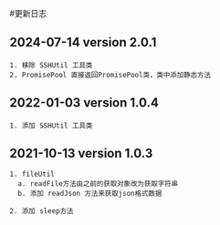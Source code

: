#更新日志
## 2024-07-14 version 2.0.1
```
1. 移除 SSHUtil 工具类
2. PromisePool 直接返回PromisePool类，类中添加静态方法

```

## 2022-01-03 version 1.0.4
```
1. 添加 SSHUtil 工具类

```

## 2021-10-13 version 1.0.3
```
1. fileUtil 
  a. readFile方法由之前的获取对象改为获取字符串
  b. 添加 readJson 方法来获取json格式数据

2. 添加 sleep方法

```